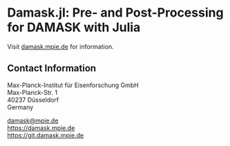 # Damask.jl: Pre- and Post-Processing for DAMASK with Julia

Visit [damask.mpie.de](https://damask.mpie.de) for information.

## Contact Information

Max-Planck-Institut für Eisenforschung GmbH  
Max-Planck-Str. 1  
40237 Düsseldorf  
Germany  

damask@mpie.de  
https://damask.mpie.de  
https://git.damask.mpie.de


